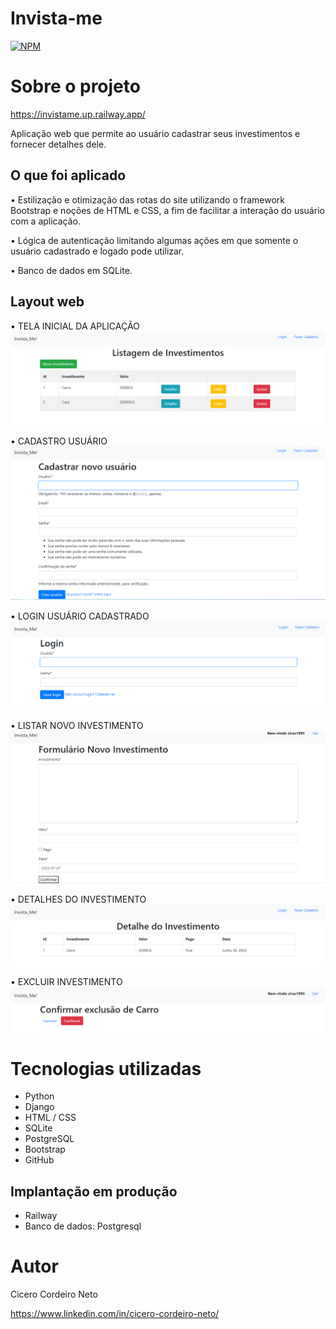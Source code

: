 # Invista-me
[![NPM](https://img.shields.io/npm/l/react)](https://github.com/Ciroc1995/invista_me/blob/main/LICENSE) 

# Sobre o projeto

https://invistame.up.railway.app/

Aplicação web que permite ao usuário cadastrar seus investimentos e fornecer detalhes dele.

## O que foi aplicado

•	Estilização e otimização das rotas do site utilizando o framework Bootstrap e noções de HTML e CSS, a fim de facilitar a interação do usuário com a aplicação.

•	Lógica de autenticação limitando algumas ações em que somente o usuário cadastrado e logado pode utilizar.

•	Banco de dados em SQLite.

## Layout web
• TELA INICIAL DA APLICAÇÃO
![Web 1](https://github.com/Ciroc1995/assets/blob/main/layout_web.png)

• CADASTRO USUÁRIO
![Web 2](https://github.com/Ciroc1995/assets/blob/main/cadastro_web.png)

• LOGIN USUÁRIO CADASTRADO
![Web 3](https://github.com/Ciroc1995/assets/blob/main/login_web.png)

• LISTAR NOVO INVESTIMENTO
![Web 4](https://github.com/Ciroc1995/assets/blob/main/novo_investimento.png)

• DETALHES DO INVESTIMENTO
![Web 5](https://github.com/Ciroc1995/assets/blob/main/detalhe_web.png)

• EXCLUIR INVESTIMENTO
![Web 6](https://github.com/Ciroc1995/assets/blob/main/excluir.png)

# Tecnologias utilizadas
- Python
- Django
- HTML / CSS
- SQLite
- PostgreSQL
- Bootstrap
- GitHub
  
## Implantação em produção
- Railway
- Banco de dados: Postgresql

# Autor

Cicero Cordeiro Neto

https://www.linkedin.com/in/cicero-cordeiro-neto/

